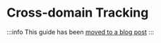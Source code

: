 # Cross-domain Tracking

:::info
This guide has been [moved to a blog post](https://wpshop.io/blog/tracking-shopwp-events-with-google-analytics-4-and-tag-manager/)
:::
